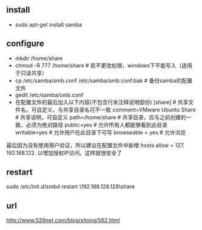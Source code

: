 ## install
- sudo apt-get install samba

## configure
- mkdir /home/share
- chmod -R 777 /home/share # 若不更改权限，windows下不能写入（适用于只读共享）
- cp /etc/samba/smb.conf /etc/samba/smb.conf.bak   # 备份samba的配置文件
- gedit /etc/samba/smb.conf
- 在配置文件的最后加入以下内容(不包含行末注释说明部份)
[share]                        # 共享文件名，可自定义，与共享目录名可不一致
    comment=VMware Ubuntu Share    # 共享说明，可自定义
    path=/home/share               # 共享目录，应与之前创建的一致，必须为绝对路径
    public=yes                     # 允许所有人都能够看到此目录
    writable=yes                   # 允许用户在此目录下可写
    browseable = yes            # 允许浏览

最后因为没有使用用户验证，所以建议在配置文件中新增 hosts allow = 127. 192.168.122.
以增加授权IP访问。这样就很安全了

## restart
sudo /etc/init.d/smbd restart
\\192.168.128.128\share

## url
http://www.526net.com/blog/xitong/562.html
